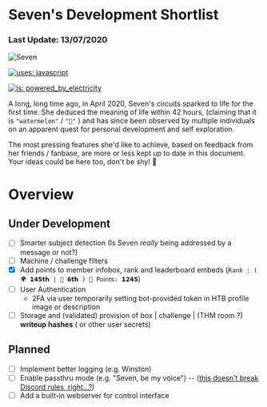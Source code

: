 # Seven's Development Shortlist
### Last Update: 13/07/2020

![Seven](https://raw.githubusercontent.com/Propolisa/Seven/master/branding/seven_thumb_128.png)

[![uses: javascript](http://ForTheBadge.com/images/badges/uses-js.svg)](https://nodejs.org/en/)

[![is: powered_by_electricity](http://ForTheBadge.com/images/badges/powered-by-electricity.svg)](https://www.unenvironment.org/annualreport/2019/index.php)

A long, long time ago, in April 2020, Seven's circuits sparked to life for the first time.
She deduced the meaning of life within 42 hours, (claiming that it is `"watermelon"` / `"🍉"` ) and has since been observed by multiple individuals on an apparent quest for personal development and self exploration.

The most pressing features she'd like to achieve, based on feedback from her friends / fanbase, are more or less kept up to date in this document. Your ideas could be here too, don't be shy! 🤠

# Overview
## Under Development
- [ ] Smarter subject detection (Is Seven _really_ being addressed by a message or not?)
- [ ] Machine / challenge filters
- [x] Add points to member infobox, rank and leaderboard embeds (`𝖱𝖺𝗇𝗄 : ( 🌍 𝟭𝟰𝟱𝘁𝗵 | 👥 𝟲𝘁𝗵 ) 🍕 𝖯𝗈𝗂𝗇𝗍𝗌: 𝟭𝟮𝟰𝟱`)
- [ ] User Authentication
  - 2FA via user temporarily setting bot-provided token in HTB profile image or description
- [ ] Storage and (validated) provision of box | challenge | (THM room ?) __writeup hashes__ ( or other user secrets)
## Planned
- [ ] Implement better logging (e.g. Winston)
- [ ] Enable passthru mode (e.g. "Seven, be my voice") -- ([this doesn't break Discord rules, right...?](https://support.discord.com/hc/en-us/articles/115002192352-Automated-user-accounts-self-bots-))
- [ ] Add a built-in webserver for control interface
